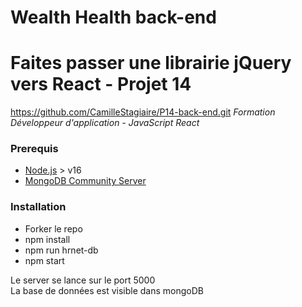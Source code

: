 # Wealth Health back-end

# Faites passer une librairie jQuery vers React - Projet 14  
https://github.com/CamilleStagiaire/P14-back-end.git
*Formation Développeur d'application - JavaScript React*

### Prerequis
- [Node.js](https://nodejs.org/en/) > v16  
- [MongoDB Community Server](https://www.mongodb.com/try/download/community)

### Installation
- Forker le repo  
- npm install  
- npm run hrnet-db  
- npm start  

Le server se lance sur le port 5000  
La base de données est visible dans mongoDB
